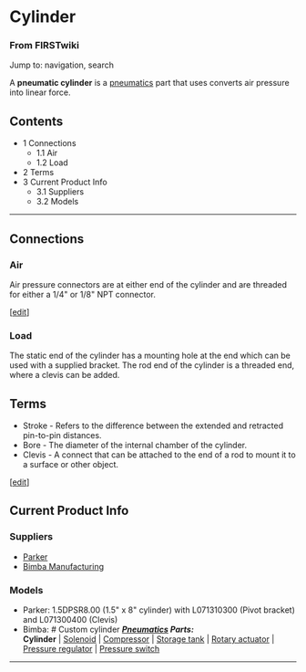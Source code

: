 # Cylinder

### From FIRSTwiki

Jump to: navigation, search

A **pneumatic cylinder** is a [pneumatics](/index.php/Pneumatics "Pneumatics"
) part that uses converts air pressure into linear force.

## Contents

  * 1 Connections
    * 1.1 Air
    * 1.2 Load
  * 2 Terms
  * 3 Current Product Info
    * 3.1 Suppliers
    * 3.2 Models  
---  
  

## Connections


### Air

Air pressure connectors are at either end of the cylinder and are threaded for
either a 1/4" or 1/8" NPT connector.

[[edit](/index.php?title=Cylinder&action=edit&section=3 "Edit section: Load"
)]

### Load

The static end of the cylinder has a mounting hole at the end which can be
used with a supplied bracket. The rod end of the cylinder is a threaded end,
where a clevis can be added.


## Terms

  * Stroke - Refers to the difference between the extended and retracted pin-to-pin distances. 
  * Bore - The diameter of the internal chamber of the cylinder. 
  * Clevis - A connect that can be attached to the end of a rod to mount it to a surface or other object. 

[[edit](/index.php?title=Cylinder&action=edit&section=5 "Edit section: Current
Product Info" )]

## Current Product Info


### Suppliers

  * [Parker](http://www.parker.com "http://www.parker.com" )
  * [Bimba Manufacturing](http://www.bimba.com "http://www.bimba.com" )


### Models

  * Parker: 1.5DPSR8.00 (1.5" x 8" cylinder) with L071310300 (Pivot bracket) and L071300400 (Clevis) 
  * Bimba: # Custom cylinder 
_**[Pneumatics](/index.php/Pneumatics "Pneumatics" ) Parts:**_  
**Cylinder** | [Solenoid](/index.php/Solenoid "Solenoid" ) | [Compressor](/index.php/Compressor "Compressor" ) | [Storage tank](/index.php/Storage_tank "Storage tank" ) | [Rotary actuator](/index.php/Rotary_actuator "Rotary actuator" ) | [Pressure regulator](/index.php/Pressure_regulator "Pressure regulator" ) | [Pressure switch](/index.php/Pressure_switch "Pressure switch" )  
---  
  
